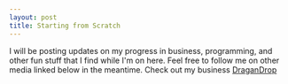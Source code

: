 ```yaml
---
layout: post
title: Starting from Scratch
--- 
```

I will be posting updates on my progress in business, programming, and other fun stuff that I find while I'm on here. Feel free to follow me on other media linked below in the meantime. Check out my business [DraganDrop](https://www.dragandropdesign.com)
